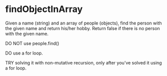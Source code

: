 # findObjectInArray

Given a name (string) and an array of people (objects), find the person with the given name and return his/her hobby. Return false if there is no person with the given name.

DO NOT use people.find()

DO use a for loop.

TRY solving it with non-mutative recursion, only after you’ve solved it using a for loop.
